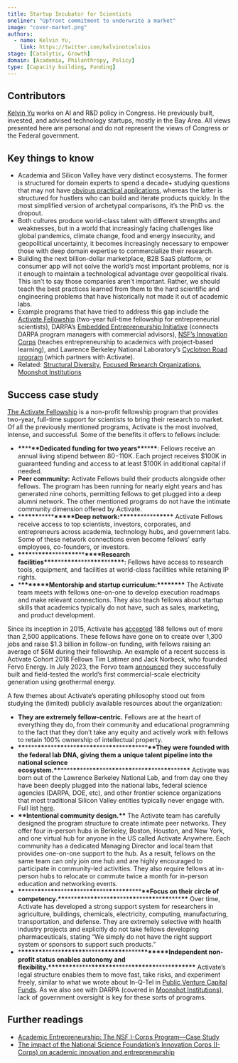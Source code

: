 ```yaml
---
title: Startup Incubator for Scientists
oneliner: "Upfront commitment to underwrite a market"
image: "cover-market.png"
authors:
  - name: Kelvin Yu,
    link: https://twitter.com/kelvinotcelsius
stage: [Catalytic, Growth]
domain: [Academia, Philanthropy, Policy]
type: [Capacity building, Funding]
---
```


## Contributors

[Kelvin Yu](https://www.kelv.me/) works on AI and R&D policy in Congress. He previously built, invested, and advised technology startups, mostly in the Bay Area. All views presented here are personal and do not represent the views of Congress or the Federal government.

## Key things to know

- Academia and Silicon Valley have very distinct ecosystems. The former is structured for domain experts to spend a decade+ studying questions that may not have [obvious practical applications](https://www.ias.edu/sites/default/files/library/UsefulnessHarpers.pdf), whereas the latter is structured for hustlers who can build and iterate products quickly. In the most simplified version of archetypal comparisons, it’s the PhD vs. the dropout.
- Both cultures produce world-class talent with different strengths and weaknesses, but in a world that increasingly facing challenges like global pandemics, climate change, food and energy insecurity, and geopolitical uncertainty, it becomes increasingly necessary to empower those with deep domain expertise to commercialize their research.
- Building the next billion-dollar marketplace, B2B SaaS platform, or consumer app will not solve the world’s most important problems, nor is it enough to maintain a technological advantage over geopolitical rivals. This isn’t to say those companies aren’t important. Rather, we should teach the best practices learned from them to the hard scientific and engineering problems that have historically not made it out of academic labs.
- Example programs that have tried to address this gap include the [Activate Fellowship](https://www.activate.org/fellowship) (two-year full-time fellowship for entrepreneurial scientists), DARPA’s [Embedded Entrepreneurship Initiative](https://eei.darpa.mil/#impact) (connects DARPA program managers with commercial advisors), [NSF’s Innovation Corps](https://new.nsf.gov/funding/initiatives/i-corps) (teaches entrepreneurship to academics with project-based learning), and Lawrence Berkeley National Laboratory’s [Cyclotron Road program](https://cyclotronroad.lbl.gov/) (which partners with Activate).
- Related: [Structural Diversity](/collection?lever=Structural%2520Diversity), [Focused Research Organizations](/collection?lever=Focused%2520Research%2520Organizations), [Moonshot Institutions](/collection?lever=Moonshot%2520Institutions)

## Success case study

[The Activate Fellowship](https://www.activate.org/fellowship) is a non-profit fellowship program that provides two-year, full-time support for scientists to bring their research to market. Of all the previously mentioned programs, Activate is the most involved, intense, and successful. Some of the benefits it offers to fellows include:

- **\*\***\*\***\*\***Dedicated funding for two years**\*\***\*\***\*\***: Fellows receive an annual living stipend between $80-$110K. Each project receives $100K in guaranteed funding and access to at least $100K in additional capital if needed.
- **Peer community:** Activate Fellows build their products alongside other fellows. The program has been running for nearly eight years and has generated nine cohorts, permitting fellows to get plugged into a deep alumni network. The other mentioned programs do not have the intimate community dimension offered by Activate.
- \***\*\*\*\*\***\*\*\*\*\***\*\*\*\*\***Deep network:\***\*\*\*\*\***\*\*\*\*\***\*\*\*\*\*** Activate Fellows receive access to top scientists, investors, corporates, and entrepreneurs across academia, technology hubs, and government labs. Some of these network connections even become fellows’ early employees, co-founders, or investors.
- **\*\*\*\***\*\***\*\*\*\***\*\*\*\***\*\*\*\***\*\***\*\*\*\***Research facilities**\*\*\*\***\*\***\*\*\*\***\*\*\*\***\*\*\*\***\*\***\*\*\*\***: Fellows have access to research tools, equipment, and facilities at world-class facilities while retaining IP rights.
- \***\*\*\*\*\*\*\***Mentorship and startup curriculum:\***\*\*\*\*\*\*\*** The Activate team meets with fellows one-on-one to develop execution roadmaps and make relevant connections. They also teach fellows about startup skills that academics typically do not have, such as sales, marketing, and product development.

Since its inception in 2015, Activate has [accepted](https://www.activate.org/impact) 188 fellows out of more than 2,500 applications. These fellows have gone on to create over 1,300 jobs and raise $1.3 billion in follow-on funding, with fellows raising an average of $6M during their fellowship. An example of a recent success is Activate Cohort 2018 Fellows Tim Latimer and Jack Norbeck, who founded Fervo Energy. In July 2023, the Fervo team [announced](https://twitter.com/TimMLatimer/status/1681304496234991620) they successfully built and field-tested the world’s first commercial-scale electricity generation using geothermal energy.

A few themes about Activate’s operating philosophy stood out from studying the (limited) publicly available resources about the organization:

- **They are extremely fellow-centric.** Fellows are at the heart of everything they do, from their community and educational programming to the fact that they don’t take any equity and actively work with fellows to retain 100% ownership of intellectual property.
- **\*\***\*\*\*\***\*\***\*\*\*\***\*\***\*\*\*\***\*\***\*\***\*\***\*\*\*\***\*\***\*\*\*\***\*\***\*\*\*\***\*\***They were founded with the federal lab DNA, giving them a unique talent pipeline into the national science ecosystem.**\*\***\*\*\*\***\*\***\*\*\*\***\*\***\*\*\*\***\*\***\*\***\*\***\*\*\*\***\*\***\*\*\*\***\*\***\*\*\*\***\*\*** Activate was born out of the Lawrence Berkeley National Lab, and from day one they have been deeply plugged into the national labs, federal science agencies (DARPA, DOE, etc), and other frontier science organizations that most traditional Silicon Valley entities typically never engage with. Full list [here](https://www.activate.org/fellowship).
- **\*\***Intentional community design.**\*\*** The Activate team has carefully designed the program structure to create intimate peer networks. They offer four in-person hubs in Berkeley, Boston, Houston, and New York, and one virtual hub for anyone in the US called Activate Anywhere. Each community has a dedicated Managing Director and local team that provides one-on-one support to the hub. As a result, fellows on the same team can only join one hub and are highly encouraged to participate in community-led activities. They also require fellows at in-person hubs to relocate or commute twice a month for in-person education and networking events.
- **\*\***\*\*\*\***\*\***\*\***\*\***\*\*\*\***\*\***\*\*\*\***\*\***\*\*\*\***\*\***\*\***\*\***\*\*\*\***\*\***Focus on their circle of competency.**\*\***\*\*\*\***\*\***\*\***\*\***\*\*\*\***\*\***\*\*\*\***\*\***\*\*\*\***\*\***\*\***\*\***\*\*\*\***\*\*** Over time, Activate has developed a strong support system for researchers in agriculture, buildings, chemicals, electricity, computing, manufacturing, transportation, and defense. They are extremely selective with health industry projects and explicitly do not take fellows developing pharmaceuticals, stating “We simply do not have the right support system or sponsors to support such products.”
- \***\*\*\*\*\*\*\***\*\*\*\*\***\*\*\*\*\*\*\***\*\*\*\*\***\*\*\*\*\*\*\***\*\*\*\*\***\*\*\*\*\*\*\***Independent non-profit status enables autonomy and flexibility.\***\*\*\*\*\*\*\***\*\*\*\*\***\*\*\*\*\*\*\***\*\*\*\*\***\*\*\*\*\*\*\***\*\*\*\*\***\*\*\*\*\*\*\*** Activate’s legal structure enables them to move fast, take risks, and experiment freely, similar to what we wrote about In-Q-Tel in [Public Venture Capital Funds](Public%20Venture%20Capital%20Funds%206fc42cbaa07247f5ac475a769be75195.md). As we also see with DARPA (covered in [Moonshot Institutions](Moonshot%20Institutions%208a6af497ccbe46be9b36d16160ce9f47.md)), lack of government oversight is key for these sorts of programs.

## Further readings

- [Academic Entrepreneurship: The NSF I-Corps Program—Case Study](https://ieeexplore.ieee.org/document/9536559)
- [The impact of the National Science Foundation’s Innovation Corps (I-Corps) on academic innovation and entrepreneurship](https://link.springer.com/article/10.1140/epjd/s10053-022-00562-9)
